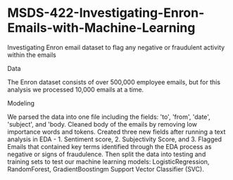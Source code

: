 # MSDS-422-Investigating-Enron-Emails-with-Machine-Learning
Investigating Enron email dataset to flag any negative or fraudulent activity within the emails 

Data

The Enron dataset consists of over 500,000 employee emails, but for this analysis we processed 10,000 emails at a time. 

Modeling

We parsed the data into one file including the fields: 'to', 'from', 'date', 'subject', and 'body. Cleaned body of the emails by removing low importance words and tokens. Created three new fields after running a text analysis in EDA - 1. Sentiment score, 2. Subjectivity Score, and 3. Flagged Emails that contained key terms identified through the EDA process as negative or signs of fraudulence. Then split the data into testing and training sets to test our machine learning models: LogisticRegression, RandomForest, GradientBoostingm Support Vector Classifier (SVC).
